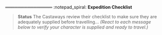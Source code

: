 ═══════════════
:notepad_spiral: **Expedition Checklist**

> **Status** The Castaways review their checklist to make sure they are adequately supplied before travelling...
> *(React to each message below to verify your character is supplied and ready to travel.)*